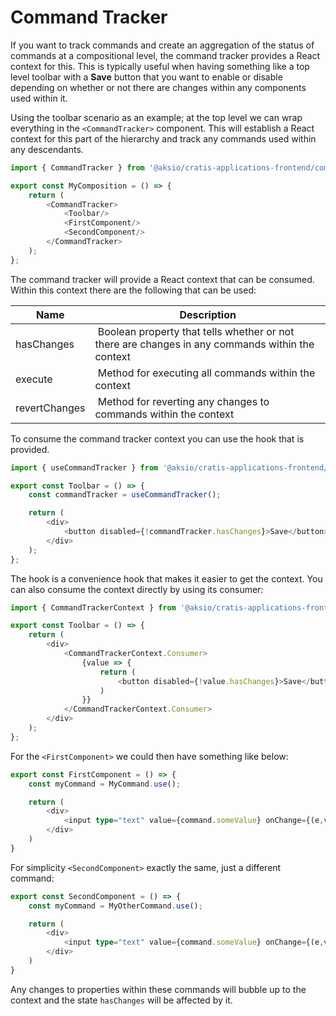 # Command Tracker

If you want to track commands and create an aggregation of the status of commands at a compositional
level, the command tracker provides a React context for this.
This is typically useful when having something like a top level toolbar with a **Save** button that
you want to enable or disable depending on whether or not there are changes within any components
used within it.

Using the toolbar scenario as an example; at the top level we can wrap everything in the `<CommandTracker>`
component. This will establish a React context for this part of the hierarchy and track any commands
used within any descendants.

```typescript
import { CommandTracker } from '@aksio/cratis-applications-frontend/commands';

export const MyComposition = () => {
    return (
        <CommandTracker>
            <Toolbar/>
            <FirstComponent/>
            <SecondComponent/>
        </CommandTracker>
    );
};
```

The command tracker will provide a React context that can be consumed.
Within this context there are the following that can be used:

| Name | Description |
| ---- | ----------- |
| hasChanges | Boolean property that tells whether or not there are changes in any commands within the context |
| execute | Method for executing all commands within the context |
| revertChanges | Method for reverting any changes to commands within the context |

To consume the command tracker context you can use the hook that is provided.

```typescript
import { useCommandTracker } from '@aksio/cratis-applications-frontend/commands';

export const Toolbar = () => {
    const commandTracker = useCommandTracker();

    return (
        <div>
            <button disabled={!commandTracker.hasChanges}>Save</button>
        </div>
    );
};
```

The hook is a convenience hook that makes it easier to get the context.
You can also consume the context directly by using its consumer:

```typescript
import { CommandTrackerContext } from '@aksio/cratis-applications-frontend/commands';

export const Toolbar = () => {
    return (
        <div>
            <CommandTrackerContext.Consumer>
                {value => {
                    return (
                        <button disabled={!value.hasChanges}>Save</button>
                    )
                }}
            </CommandTrackerContext.Consumer>
        </div>
    );
};
```

For the `<FirstComponent>` we could then have something like below:

```typescript
export const FirstComponent = () => {
    const myCommand = MyCommand.use();

    return (
        <div>
            <input type="text" value={command.someValue} onChange={(e,v) => myCommand.someValue = v; }/>
        </div>
    )
}
```

For simplicity `<SecondComponent>` exactly the same, just a different command:

```typescript
export const SecondComponent = () => {
    const myCommand = MyOtherCommand.use();

    return (
        <div>
            <input type="text" value={command.someValue} onChange={(e,v) => myCommand.someValue = v; }/>
        </div>
    )
}
```

Any changes to properties within these commands will bubble up to the context and the state `hasChanges` will be affected
by it.
